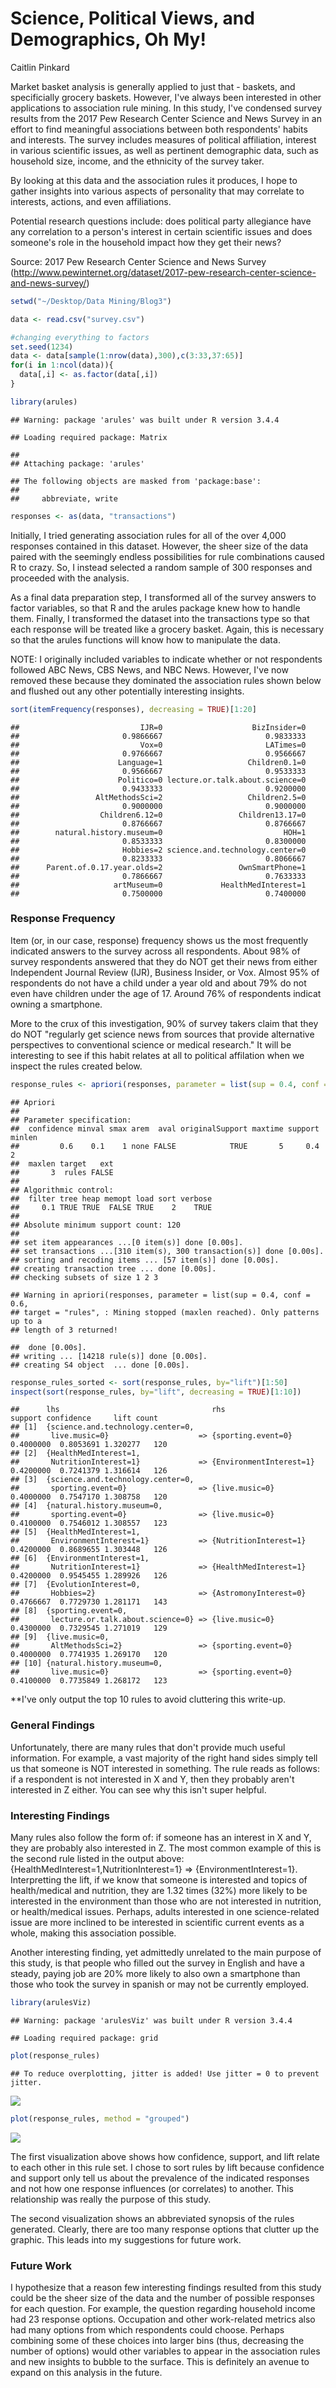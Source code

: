 Science, Political Views, and Demographics, Oh My!
================
Caitlin Pinkard

Market basket analysis is generally applied to just that - baskets, and specificially grocery baskets. However, I've always been interested in other applications to association rule mining. In this study, I've condensed survey results from the 2017 Pew Research Center Science and News Survey in an effort to find meaningful associations between both respondents' habits and interests. The survey includes measures of political affiliation, interest in various scientific issues, as well as pertinent demographic data, such as household size, income, and the ethnicity of the survey taker.

By looking at this data and the association rules it produces, I hope to gather insights into various aspects of personality that may correlate to interests, actions, and even affiliations.

Potential research questions include: does political party allegiance have any correlation to a person's interest in certain scientific issues and does someone's role in the household impact how they get their news?

Source: 2017 Pew Research Center Science and News Survey (<http://www.pewinternet.org/dataset/2017-pew-research-center-science-and-news-survey/>)

``` r
setwd("~/Desktop/Data Mining/Blog3")

data <- read.csv("survey.csv")

#changing everything to factors
set.seed(1234)
data <- data[sample(1:nrow(data),300),c(3:33,37:65)]
for(i in 1:ncol(data)){
  data[,i] <- as.factor(data[,i])
}

library(arules)
```

    ## Warning: package 'arules' was built under R version 3.4.4

    ## Loading required package: Matrix

    ## 
    ## Attaching package: 'arules'

    ## The following objects are masked from 'package:base':
    ## 
    ##     abbreviate, write

``` r
responses <- as(data, "transactions")
```

Initially, I tried generating association rules for all of the over 4,000 responses contained in this dataset. However, the sheer size of the data paired with the seemingly endless possibilities for rule combinations caused R to crazy. So, I instead selected a random sample of 300 responses and proceeded with the analysis.

As a final data preparation step, I transformed all of the survey answers to factor variables, so that R and the arules package knew how to handle them. Finally, I transformed the dataset into the transactions type so that each response will be treated like a grocery basket. Again, this is necessary so that the arules functions will know how to manipulate the data.

NOTE: I originally included variables to indicate whether or not respondents followed ABC News, CBS News, and NBC News. However, I've now removed these because they dominated the association rules shown below and flushed out any other potentially interesting insights.

``` r
sort(itemFrequency(responses), decreasing = TRUE)[1:20]
```

    ##                           IJR=0                    BizInsider=0 
    ##                       0.9866667                       0.9833333 
    ##                           Vox=0                       LATimes=0 
    ##                       0.9766667                       0.9566667 
    ##                      Language=1                   Children0.1=0 
    ##                       0.9566667                       0.9533333 
    ##                      Politico=0 lecture.or.talk.about.science=0 
    ##                       0.9433333                       0.9200000 
    ##                 AltMethodsSci=2                   Children2.5=0 
    ##                       0.9000000                       0.9000000 
    ##                  Children6.12=0                 Children13.17=0 
    ##                       0.8766667                       0.8766667 
    ##        natural.history.museum=0                           HOH=1 
    ##                       0.8533333                       0.8300000 
    ##                       Hobbies=2 science.and.technology.center=0 
    ##                       0.8233333                       0.8066667 
    ##      Parent.of.0.17.year.olds=2                 OwnSmartPhone=1 
    ##                       0.7866667                       0.7633333 
    ##                     artMuseum=0             HealthMedInterest=1 
    ##                       0.7500000                       0.7400000

### Response Frequency

Item (or, in our case, response) frequency shows us the most frequently indicated answers to the survey across all respondents. About 98% of survey respondents answered that they do NOT get their news from either Independent Journal Review (IJR), Business Insider, or Vox. Almost 95% of respondents do not have a child under a year old and about 79% do not even have children under the age of 17. Around 76% of respondents indicat owning a smartphone.

More to the crux of this investigation, 90% of survey takers claim that they do NOT "regularly get science news from sources that provide alternative perspectives to conventional science or medical research." It will be interesting to see if this habit relates at all to political affilation when we inspect the rules created below.

``` r
response_rules <- apriori(responses, parameter = list(sup = 0.4, conf = 0.6, target="rules", minlen=2, maxlen=3))
```

    ## Apriori
    ## 
    ## Parameter specification:
    ##  confidence minval smax arem  aval originalSupport maxtime support minlen
    ##         0.6    0.1    1 none FALSE            TRUE       5     0.4      2
    ##  maxlen target   ext
    ##       3  rules FALSE
    ## 
    ## Algorithmic control:
    ##  filter tree heap memopt load sort verbose
    ##     0.1 TRUE TRUE  FALSE TRUE    2    TRUE
    ## 
    ## Absolute minimum support count: 120 
    ## 
    ## set item appearances ...[0 item(s)] done [0.00s].
    ## set transactions ...[310 item(s), 300 transaction(s)] done [0.00s].
    ## sorting and recoding items ... [57 item(s)] done [0.00s].
    ## creating transaction tree ... done [0.00s].
    ## checking subsets of size 1 2 3

    ## Warning in apriori(responses, parameter = list(sup = 0.4, conf = 0.6,
    ## target = "rules", : Mining stopped (maxlen reached). Only patterns up to a
    ## length of 3 returned!

    ##  done [0.00s].
    ## writing ... [14218 rule(s)] done [0.00s].
    ## creating S4 object  ... done [0.00s].

``` r
response_rules_sorted <- sort(response_rules, by="lift")[1:50]
inspect(sort(response_rules, by="lift", decreasing = TRUE)[1:10])
```

    ##      lhs                                  rhs                       support confidence     lift count
    ## [1]  {science.and.technology.center=0,                                                               
    ##       live.music=0}                    => {sporting.event=0}      0.4000000  0.8053691 1.320277   120
    ## [2]  {HealthMedInterest=1,                                                                           
    ##       NutritionInterest=1}             => {EnvironmentInterest=1} 0.4200000  0.7241379 1.316614   126
    ## [3]  {science.and.technology.center=0,                                                               
    ##       sporting.event=0}                => {live.music=0}          0.4000000  0.7547170 1.308758   120
    ## [4]  {natural.history.museum=0,                                                                      
    ##       sporting.event=0}                => {live.music=0}          0.4100000  0.7546012 1.308557   123
    ## [5]  {HealthMedInterest=1,                                                                           
    ##       EnvironmentInterest=1}           => {NutritionInterest=1}   0.4200000  0.8689655 1.303448   126
    ## [6]  {EnvironmentInterest=1,                                                                         
    ##       NutritionInterest=1}             => {HealthMedInterest=1}   0.4200000  0.9545455 1.289926   126
    ## [7]  {EvolutionInterest=0,                                                                           
    ##       Hobbies=2}                       => {AstromonyInterest=0}   0.4766667  0.7729730 1.281171   143
    ## [8]  {sporting.event=0,                                                                              
    ##       lecture.or.talk.about.science=0} => {live.music=0}          0.4300000  0.7329545 1.271019   129
    ## [9]  {live.music=0,                                                                                  
    ##       AltMethodsSci=2}                 => {sporting.event=0}      0.4000000  0.7741935 1.269170   120
    ## [10] {natural.history.museum=0,                                                                      
    ##       live.music=0}                    => {sporting.event=0}      0.4100000  0.7735849 1.268172   123

\*\*I've only output the top 10 rules to avoid cluttering this write-up.

### General Findings

Unfortunately, there are many rules that don't provide much useful information. For example, a vast majority of the right hand sides simply tell us that someone is NOT interested in something. The rule reads as follows: if a respondent is not interested in X and Y, then they probably aren't interested in Z either. You can see why this isn't super helpful.

### Interesting Findings

Many rules also follow the form of: if someone has an interest in X and Y, they are probably also interested in Z. The most common example of this is the second rule listed in the output above: {HealthMedInterest=1,NutritionInterest=1} =&gt; {EnvironmentInterest=1}. Interpretting the lift, if we know that someone is interested and topics of health/medical and nutrition, they are 1.32 times (32%) more likely to be interested in the environment than those who are not interested in nutrition, or health/medical issues. Perhaps, adults interested in one science-related issue are more inclined to be interested in scientific current events as a whole, making this association possible.

Another interesting finding, yet admittedly unrelated to the main purpose of this study, is that people who filled out the survey in English and have a steady, paying job are 20% more likely to also own a smartphone than those who took the survey in spanish or may not be currently employed.

``` r
library(arulesViz)
```

    ## Warning: package 'arulesViz' was built under R version 3.4.4

    ## Loading required package: grid

``` r
plot(response_rules)
```

    ## To reduce overplotting, jitter is added! Use jitter = 0 to prevent jitter.

![](PersonalPreferences_files/figure-markdown_github/visualizations-1.png)

``` r
plot(response_rules, method = "grouped")
```

![](PersonalPreferences_files/figure-markdown_github/visualizations-2.png)

The first visualization above shows how confidence, support, and lift relate to each other in this rule set. I chose to sort rules by lift because confidence and support only tell us about the prevalence of the indicated responses and not how one response influences (or correlates) to another. This relationship was really the purpose of this study.

The second visualization shows an abbreviated synopsis of the rules generated. Clearly, there are too many response options that clutter up the graphic. This leads into my suggestions for future work.

### Future Work

I hypothesize that a reason few interesting findings resulted from this study could be the sheer size of the data and the number of possible responses for each question. For example, the question regarding household income had 23 response options. Occupation and other work-related metrics also had many options from which respondents could choose. Perhaps combining some of these choices into larger bins (thus, decreasing the number of options) would other variables to appear in the association rules and new insights to bubble to the surface. This is definitely an avenue to expand on this analysis in the future.

